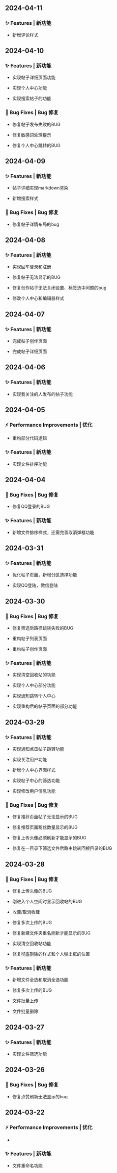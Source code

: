 ## 2024-04-11

### ✨ Features | 新功能

* 新增评论样式

## 2024-04-10

### ✨ Features | 新功能

* 实现帖子详细页面功能

* 实现个人中心功能

* 实现搜索帖子的功能

### 🐛 Bug Fixes | Bug 修复

* 修复帖子发布失败的BUG

* 修复敏感词处理提示

* 修复个人中心跳转的BUG

## 2024-04-09

### ✨ Features | 新功能

* 帖子详细实现markdown渲染

* 新增搜索样式

### 🐛 Bug Fixes | Bug 修复

* 修复帖子详情布局的bug

## 2024-04-08

### ✨ Features | 新功能

* 实现回车登录和注册

* 修复帖子无法显示的BUG

* 修复创作帖子无法关闭设置、标签选中问题的bug

* 修改个人中心和编辑器样式
## 2024-04-07

### ✨ Features | 新功能

* 完成帖子创作页面

* 完成帖子详细页面

## 2024-04-06

### ✨ Features | 新功能

* 实现我关注的人发布的帖子功能

## 2024-04-05

### ⚡ Performance Improvements | 优化

* 重构部分代码逻辑 

### ✨ Features | 新功能

* 实现文件排序功能

## 2024-04-04

### 🐛 Bug Fixes | Bug 修复

* 修复QQ登录的BUG

### ✨ Features | 新功能

* 新增文件排序样式，还需完善取消弹框功能

## 2024-03-31

### ✨ Features | 新功能

* 优化帖子页面，新增分区选择功能

* 实现QQ登陆，微信登陆

## 2024-03-30

### 🐛 Bug Fixes | Bug 修复

* 修复筛选后路径跳转失败的BUG

* 重构帖子列表页面

* 重构帖子创作页面

### ✨ Features | 新功能

* 实现清空回收站的功能

* 实现个人中心部分功能

* 实现通知跳转个人中心

* 实现重构后的帖子页面的部分功能

## 2024-03-29

### ✨ Features | 新功能

* 实现通知点击帖子跳转功能

* 实现关注用户功能

* 新增个人中心界面样式

* 实现帖子中心的筛选功能

* 实现修改用户信息功能

### 🐛 Bug Fixes | Bug 修复

* 修复推荐页面帖子无法显示的BUG

* 修复推荐页面粉丝数量显示的BUG

* 修复上传头像必须刷新才能显示的BUG

* 修复在一目录下筛选文件后路由跳转回根目录的BUG

## 2024-03-28

### 🐛 Bug Fixes | Bug 修复

* 修复上传头像的BUG
  
* 刚进入个人空间时显示回收站的BUG
  
* 收藏/取消收藏

* 修复多次上传的BUG

* 修复新建文件夹重名刷新才能显示的BUG

* 实现清空回收站功能

* 修复彻底删除的样式和个人弹出框的位置

### ✨ Features | 新功能

* 新增文件全选和取消全选功能

* 修复多次上传的BUG

* 文件批量上传

* 文件批量删除

## 2024-03-27

### ✨ Features | 新功能

* 实现文件筛选功能

## 2024-03-26

### 🐛 Bug Fixes | Bug 修复

* 修复点赞刷新无法显示的bug

## 2024-03-22

### ⚡ Performance Improvements | 优化

* 

### ✨ Features | 新功能

* 文件重命名功能 